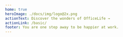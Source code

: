 ```yaml
---
home: true
heroImage: ./docs/img/logo@2x.png
actionText: Discover the wonders of OfficeLife →
actionLink: /basic/
footer: You are one step away to be happier at work.
---
```

